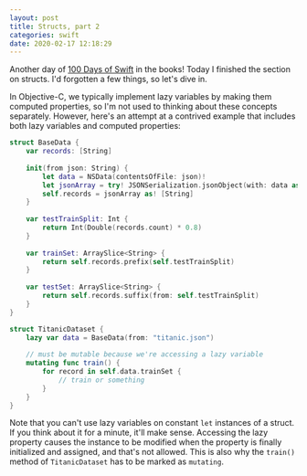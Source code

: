 ```yaml
---
layout: post
title: Structs, part 2
categories: swift
date: 2020-02-17 12:18:29
---
```


Another day of [100 Days of Swift](https://www.hackingwithswift.com/100) in the books! Today I finished the section on structs. I'd forgotten a few things, so let's dive in.

In Objective-C, we typically implement lazy variables by making them computed properties, so I'm not used to thinking about these concepts separately. However, here's an attempt at a contrived example that includes both lazy variables and computed properties:

```swift
struct BaseData {
    var records: [String]
    
    init(from json: String) {
        let data = NSData(contentsOfFile: json)!
        let jsonArray = try! JSONSerialization.jsonObject(with: data as Data, options: .fragmentsAllowed)
        self.records = jsonArray as! [String]
    }
    
    var testTrainSplit: Int {
        return Int(Double(records.count) * 0.8)
    }
    
    var trainSet: ArraySlice<String> {
        return self.records.prefix(self.testTrainSplit)
    }
    
    var testSet: ArraySlice<String> {
        return self.records.suffix(from: self.testTrainSplit)
    }
}

struct TitanicDataset {
    lazy var data = BaseData(from: "titanic.json")
    
    // must be mutable because we're accessing a lazy variable
    mutating func train() {
        for record in self.data.trainSet {
            // train or something
        }
    }
}
```

Note that you can't use lazy variables on constant `let` instances of a struct. If you think about it for a minute, it'll make sense. Accessing the lazy property causes the instance to be modified when the property is finally initialized and assigned, and that's not allowed. This is also why the `train()` method of `TitanicDataset` has to be marked as `mutating`.
